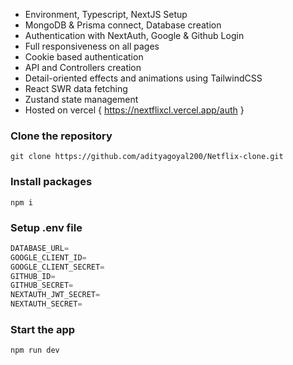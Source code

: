 - Environment, Typescript, NextJS Setup
- MongoDB & Prisma connect, Database creation
- Authentication with NextAuth, Google & Github Login
- Full responsiveness on all pages
- Cookie based authentication
- API and Controllers creation
- Detail-oriented effects and animations using TailwindCSS
- React SWR data fetching
- Zustand state management
- Hosted on vercel { https://nextflixcl.vercel.app/auth }
### Clone the repository
```shell
git clone https://github.com/adityagoyal200/Netflix-clone.git
```
### Install packages
```shell
npm i
```
### Setup .env file
```js
DATABASE_URL=
GOOGLE_CLIENT_ID=
GOOGLE_CLIENT_SECRET=
GITHUB_ID=
GITHUB_SECRET=
NEXTAUTH_JWT_SECRET=
NEXTAUTH_SECRET=
```
### Start the app

```shell
npm run dev
```
